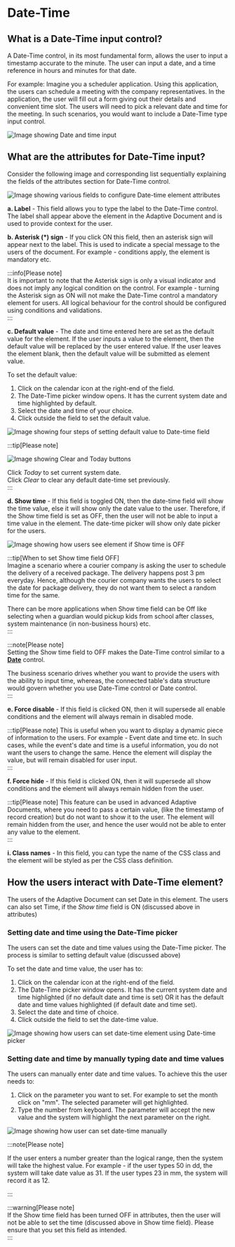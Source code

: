 # Date-Time

## What is a Date-Time input control?

A Date-Time control, in its most fundamental form, allows the user to input a timestamp accurate to the minute. The user can input a date, and a time reference in hours and minutes for that date.

For example: Imagine you a scheduler application. Using this application, the users can schedule a meeting with the company representatives. In the application, the user will fill out a form giving out their details and convenient time slot. The users will need to pick a relevant date and time for the meeting. In such scenarios, you would want to include a Date-Time type input control.

![Image showing Date and time input](<Date-Time1.png>)


## What are the attributes for Date-Time input?

Consider the following image and corresponding list sequentially explaining the fields of the attributes section for Date-Time control.

![Image showing various fields to configure Date-time element attributes](<Date-Time2.png>)

   **a. Label** - This field allows you to type the label to the Date-Time control. The label shall appear above the element in the Adaptive Document and is used to provide context for the user.

   **b. Asterisk (*) sign** - If you click ON this field, then an asterisk sign will appear next to the label. This is used to indicate a special message to the users of the document. For example - conditions apply, the element is mandatory etc.  

   :::info[Please note]  
   It is important to note that the Asterisk sign is only a visual indicator and does not imply any logical condition on the control. For example - turning the Asterisk sign as ON will not make the Date-Time control a mandatory element for users. All logical behaviour for the control should be configured using conditions and validations.  
   :::

   **c. Default value** - The date and time entered here are set as the default value for the element. If the user inputs a value to the element, then the default value will be replaced by the user entered value. If the user leaves the element blank, then the default value will be submitted as element value. 

   To set the default value:  

   1. Click on the calendar icon at the right-end of the field.
   2. The Date-Time picker window opens. It has the current system date and time highlighted by default. 
   3. Select the date and time of your choice.
   4. Click outside the field to set the default value.

   ![Image showing four steps of setting default value to Date-time field](Date-Time3.png)

   :::tip[Please note]  
   
   ![Image showing Clear and Today buttons](Date-Time4.png)

   Click _Today_ to set current system date.  
   Click _Clear_ to clear any default date-time set previously.  
   :::

   **d. Show time**  - If this field is toggled ON, then the date-time field will show the time value, else it will show only the date value to the user. Therefore, if the Show time field is set as OFF, then the user will not be able to input a time value in the element. The date-time picker will show only date picker for the users.

   ![Image showing how users see element if Show time is OFF](Date-Time5.png)

   :::tip[When to set Show time field OFF]  
   Imagine a scenario where a courier company is asking the user to schedule the delivery of a received package. The delivery happens post 3 pm everyday. Hence, although the courier company wants the users to select the date for package delivery, they do not want them to select a random time for the same. 

   There can be more applications when Show time field can be Off like selecting when a guardian would pickup kids from school after classes, system maintenance (in non-business hours)  etc.  
   :::

   :::note[Please note]  
   Setting the Show time field to OFF makes the Date-Time control similar to a <a href="https://docs.rapidplatform.com/docs/Rapid/Keyper%20Manual/Adaptive%20Designer/Adaptive%20Controls/inputs-overview/Date/" target="_blank">**Date**</a> control.

   The business scenario drives whether you want to provide the users with the ability to input time, whereas, the connected table's data structure would govern whether you use Date-Time control or Date control.  
   :::

   **e. Force disable** - If this field is clicked ON, then it will supersede all enable conditions and the element will always remain in disabled mode.

   :::tip[Please note]
   This is useful when you want to display a dynamic piece of information to the users. For example - Event date and time etc. In such cases, while the event's date and time is a useful information, you do not want the users to change the same. Hence the element will display the value, but will remain disabled for user input.  
   :::

   **f. Force hide** - If this field is clicked ON, then it will supersede all show conditions and the element will always remain hidden from the user.

   :::tip[Please note]
   This feature can be used in advanced Adaptive Documents, where you need to pass a certain value, (like the timestamp of record creation) but do not want to show it to the user. The element will remain hidden from the user, and hence the user would not be able to enter any value to the element.  
   :::
   
   **i. Class names** - In this field, you can type the name of the CSS class and the element will be styled as per the CSS class definition.


## How the users interact with Date-Time element?

The users of the Adaptive Document can set Date in this element. The users can also set Time, if the _Show time_ field is ON (discussed above in attributes)

### Setting date and time using the Date-Time picker

The users can set the date and time values using the Date-Time picker. The process is similar to setting default value (discussed above)

To set the date and time value, the user has to:  

   1. Click on the calendar icon at the right-end of the field.
   2. The Date-Time picker window opens. It has the current system date and time highlighted (if no default date and time is set) OR it has the default date and time values highlighted (if default date and time set).
   3. Select the date and time of choice.
   4. Click outside the field to set the date-time value.

![Image showing how users can set date-time element using Date-time picker](Date-Time6.png)


### Setting date and time by manually typing date and time values

The users can manually enter date and time values. To achieve this the user needs to:

1. Click on the parameter you want to set. For example to set the month click on "mm". The selected parameter will get highlighted.
2. Type the number from keyboard. The parameter will accept the new value and the system will highlight the next parameter on the right.

![Image showing how user can set date-time manually](Date-Time7.png)

:::note[Please note]  

If the user enters a number greater than the logical range, then the system will take the highest value. For example - if the user types 50 in dd, the system will take date value as 31. If the user types 23 in mm, the system will record it as 12.

:::

:::warning[Please note]  
If the Show time field has been turned OFF in attributes, then the user will not be able to set the time (discussed above in Show time field).  Please ensure that you set this field as intended.  
:::